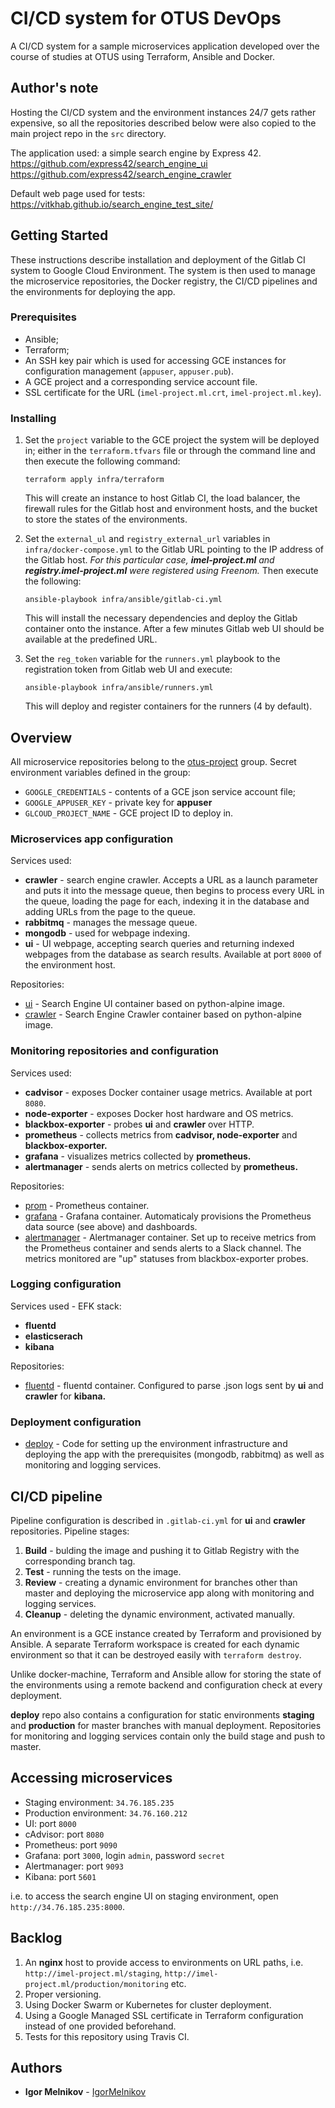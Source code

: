 # CI/CD system for OTUS DevOps

A CI/CD system for a sample microservices application developed over the course of studies at OTUS using Terraform, Ansible and Docker.

## Author's note
Hosting the CI/CD system and the environment instances 24/7 gets rather expensive, so all the repositories described below were also copied to the main project repo in the `src` directory.

The application used: a simple search engine by Express 42.
https://github.com/express42/search_engine_ui
https://github.com/express42/search_engine_crawler

Default web page used for tests: https://vitkhab.github.io/search_engine_test_site/

## Getting Started
These instructions describe installation and deployment of the Gitlab CI system to Google Cloud Environment.
The system is then used to manage the microservice repositories, the Docker registry, the CI/CD pipelines and the environments for deploying the app.
### Prerequisites

- Ansible;
- Terraform;
- An SSH key pair which is used for accessing GCE instances for configuration management (`appuser`, `appuser.pub`).
- A GCE project and a corresponding service account file.
- SSL certificate for the URL (`imel-project.ml.crt`, `imel-project.ml.key`).

### Installing

1. Set the `project` variable to the GCE project the system will be deployed in; either in the `terraform.tfvars` file or through the command line and then execute the following command:
   ```
   terraform apply infra/terraform
   ```

    This will create an instance to host Gitlab CI, the load balancer, the firewall rules for the Gitlab host and environment hosts, and the bucket to store the states of the environments.
  
2. Set the `external_ul` and `registry_external_url` variables in `infra/docker-compose.yml` to the Gitlab URL pointing to the IP address of the Gitlab host.
    *For this particular case, **imel-project.ml** and **registry.imel-project.ml** were registered using Freenom.*
    Then execute the following:
    ```
    ansible-playbook infra/ansible/gitlab-ci.yml
    ```
    This will install the necessary dependencies and deploy the Gitlab container onto the instance.
    After a few minutes Gitlab web UI should be available at the predefined URL.
3. Set the `reg_token` variable for the `runners.yml` playbook to the registration token from Gitlab web UI and execute:
    ```
    ansible-playbook infra/ansible/runners.yml
    ```
    This will deploy and register containers for the runners (4 by default).


## Overview
All microservice repositories belong to the [otus-project](https://imel-project.ml/otus-project) group.
Secret environment variables defined in the group:

- `GOOGLE_CREDENTIALS` - contents of a GCE json service account file;
- `GOOGLE_APPUSER_KEY` - private key for **appuser**
- `GLCOUD_PROJECT_NAME` - GCE project ID to deploy in.

### Microservices app configuration

Services used:

- **crawler** - search engine crawler. Accepts a URL as a launch parameter and puts it into the message queue, then begins to process every URL in the queue, loading the page for each, indexing it in the database and adding URLs from the page to the queue.
- **rabbitmq** - manages the message queue.
- **mongodb** - used for webpage indexing.
- **ui** - UI webpage, accepting search queries and returning indexed webpages from the database as search results. Available at port `8000` of the environment host.

Repositories:
- [ui](https://imel-project.ml/otus-project/ui/) - Search Engine UI container based on python-alpine image.
- [crawler](https://imel-project.ml/otus-project/crawler/) - Search Engine Crawler container based on python-alpine image.

### Monitoring repositories and configuration

Services used:
- **cadvisor** - exposes Docker container usage metrics. Available at port `8080`.
- **node-exporter** - exposes Docker host hardware and OS metrics.
- **blackbox-exporter** - probes **ui** and **crawler** over HTTP.
- **prometheus** - collects metrics from **cadvisor, node-exporter** and **blackbox-exporter.**
- **grafana** - visualizes metrics collected by **prometheus.**
- **alertmanager** - sends alerts on metrics collected by **prometheus.**
 
Repositories:

- [prom](https://imel-project.ml/otus-project/prom/) - Prometheus container.
- [grafana](https://imel-project.ml/otus-project/grafana/) - Grafana container. Automaticaly provisions the Prometheus data source (see above) and dashboards.
- [alertmanager](https://imel-project.ml/otus-project/alertmanager/) - Alertmanager container. Set up to receive metrics from the Prometheus container and sends alerts to a Slack channel. The metrics monitored are "up" statuses from blackbox-exporter probes.

### Logging configuration

Services used - EFK stack:

- **fluentd**
- **elasticserach**
- **kibana**

Repositories:

- [fluentd](https://imel-project.ml/otus-project/fluentd/) - fluentd container. Configured to parse .json logs sent by **ui** and **crawler** for **kibana.**

### Deployment configuration

- [deploy](https://imel-project.ml/otus-project/deploy/) - Code for setting up the environment infrastructure and deploying the app with the prerequisites (mongodb, rabbitmq) as well as monitoring and logging services.

## CI/CD pipeline

Pipeline configuration is described in `.gitlab-ci.yml` for **ui** and **crawler** repositories.
Pipeline stages:

1. **Build** - bulding the image and pushing it to Gitlab Registry with the corresponding branch tag.
2. **Test** - running the tests on the image.
3. **Review** - creating a dynamic environment for branches other than master and deploying the microservice app along with monitoring and logging services.
4. **Cleanup** - deleting the dynamic environment, activated manually.

An environment is a GCE instance created by Terraform and provisioned by Ansible. A separate Terraform workspace is created for each dynamic environment so that it can be destroyed easily with `terraform destroy`.

Unlike docker-machine, Terraform and Ansible allow for storing the state of the environments using a remote backend and configuration check at every deployment.

**deploy** repo also contains a configuration for static environments **staging** and **production** for master branches with manual deployment.
Repositories for monitoring and logging services contain only the build stage and push to master.

## Accessing microservices
- Staging environment: `34.76.185.235`
- Production environment: `34.76.160.212`
- UI: port `8000`
- cAdvisor: port `8080`
- Prometheus: port `9090`
- Grafana: port `3000`, login `admin`, password `secret`
- Alertmanager: port `9093`
- Kibana: port `5601`

i.e. to access the search engine UI on staging environment, open `http://34.76.185.235:8000`.

## Backlog

1. An **nginx** host to provide access to environments on URL paths, i.e. `http://imel-project.ml/staging`, `http://imel-project.ml/production/monitoring` etc.
2. Proper versioning.
3. Using Docker Swarm or Kubernetes for cluster deployment.
4. Using a Google Managed SSL certificate in Terraform configuration instead of one provided beforehand.
5. Tests for this repository using Travis CI.

## Authors

* **Igor Melnikov** - [IgorMelnikov](https://github.com/IgorMelnikov)
